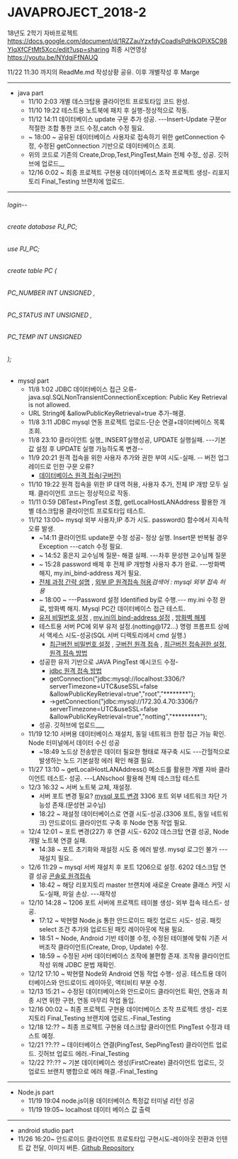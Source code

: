 # JAVAPROJECT_2018-2
18년도 2학기 자바프로젝트  
<https://docs.google.com/document/d/1RZZauYzxfdyCoadlsPdHkOPiX5C98YlqXfCFtMt5Xcc/edit?usp=sharing>
    최종 시연영상
<https://youtu.be/NYdgjFfNAUQ>

11/22 11:30 까지의 ReadMe.md 작성상황 공유. 이후 개별작성 후 Marge
* * *
* java part
  * 11/10 2:03 개별 데스크탑용 클라이언트 프로토타입 코드 완성.
  * 11/10 19:22 테스트용 노트북에 패치 후 실행-정상적으로 작동.
  * 11/12 14:11 데이터베이스 update 구문 추가 성공. ---Insert-Update 구분or적절한 조합 통한 코드 수정,catch 수정 필요.
  *  ~ 18:00 ~ 공유된 데이터베이스 사용자로 접속하기 위한 getConnection 수정, 수정된 getConnection 기반으로 데이터베이스 조회.
    * 위의 코드로 기존의 Create,Drop,Test,PingTest,Main 전체 수정_ 성공. 깃허브에 업로드__
  * 12/16 0:02 ~ 최종 프로젝트 구현용 데이터베이스 조작 프로젝트 생성- 리포지토리 Final_Testing 브랜치에 업로드.
  
    
* * *
###### login--
###### create database PJ_PC;
###### use PJ_PC;
###### create table PC (
###### 		PC_NUMBER INT UNSIGNED ,
###### 		PC_STATUS INT UNSIGNED ,
###### 		PC_TEMP INT UNSIGNED
###### );
- mysql part
  - 11/8 1:02 JDBC 데이터베이스 접근 오류-java.sql.SQLNonTransientConnectionException: Public Key Retrieval is not allowed.
  - URL String에 &allowPublicKeyRetrieval=true 추가-해결.
  - 11/8 3:11 JDBC mysql 연동 프로젝트 업로드-단순 연결+데이터베이스 목록 조회.  
  - 11/8 23:10 클라이언트 실행_ INSERT실행성공, UPDATE 실행실패. ---기본값 설정 후 UPDATE 실행 가능하도록 변경--
  - 11/9 20:21 원격 접속을 위한 사용자 추가와 권한 부여 시도-실패. -- 버전 업그레이드로 인한 구문 오류?
    - [데이터베이스 원격 접속(구버전)](https://zetawiki.com/wiki/MySQL_%EC%9B%90%EA%B2%A9_%EC%A0%91%EC%86%8D_%ED%97%88%EC%9A%A9)
  - 11/10 19:22 원격 접속을 위한 IP 대역 허용, 사용자 추가, 전체 IP 개방 모두 실패. 클라이언트 코드는 정상적으로 작동.
  - 11/11 0:59 DBTest+PingTest 조합, getLocalHostLANAddress 활용한 개별 데스크탑용 클라이언트 프로토타입 테스트.
  - 11/12 13:00~ mysql 외부 사용자,IP 추가 시도. password() 함수에서 지속적 오류 발생. 
    -  ~14:11 클라이언트 update문 수정 성공- 정상 실행. Insert문 반복될 경우 Exception ---catch 수정 필요.
    -  ~ 14:52 홍은지 교수님께 질문- 해결 실패. ---차후 문성현 교수님께 질문
    -  ~ 15:28 password 배제 후 전체 IP 개방형 사용자 추가 완료. ---방화벽 해지, my.ini_bind-address 제거 필요.
      - [전체 과정 간략 설명](https://idchowto.com/?p=11068) , [외부 IP 원격접속 허용](http://dogcowking.tistory.com/154)*검색어 : mysql 외부 접속 허용*
    -  ~ 18:00 ~ ---Password 설정 Identified by로 수행.--- my.ini 수정 완료, 방화벽 해지. Mysql PC간 데이터베이스 접근 테스트.
      - [유저 비밀번호 설정](http://bblog.tistory.com/316) , [my.ini의 bind-address 설정](https://serverfault.com/questions/546281/mysql-bind-address-windows-error-1067-my-ini) , [방화벽 해제](http://savour75.tistory.com/21)
    - 테스트용 서버 PC에 외부 유저 설정.(notting@172...) 명령 프롬프트 상에서 액세스 시도-성공(SQL 서버 디렉토리에서 cmd 실행.)
      - [최근버전 비밀번호 설정](http://myblog.opendocs.co.kr/archives/1591) , [구버전 원격 접속](https://zetawiki.com/wiki/MySQL_%EC%9B%90%EA%B2%A9_%EC%A0%91%EC%86%8D) , [최근버전 접속권한 설정, 원격 접속 방법](http://godblessyk.tistory.com/entry/MySQL-%EC%9B%90%EA%B2%A9%EC%A0%91%EC%86%8D%ED%97%88%EC%9A%A9%EA%B3%BC-%EC%9B%90%EA%B2%A9%EC%A0%91%EC%86%8D%ED%99%95%EC%9D%B8)
    - 성공한 유저 기반으로 JAVA PingTest 예시코드 수정- 
      - [jdbc 원격 접속 방법](https://blog.outsider.ne.kr/6)
      - getConnection("jdbc:mysql://localhost:3306/?serverTimezone=UTC&useSSL=false &allowPublicKeyRetrieval=true","root","********");
      - ->getConnection("jdbc:mysql://172.30.4.70:3306/?serverTimezone=UTC&useSSL=false &allowPublicKeyRetrieval=true","notting","*********");
    - 성공. 깃허브에 업로드___
  - 11/19 12:10 서버용 데이터베이스 재설치, 동일 네트워크 한정 접근 가능 확인. Node 터미널에서 데이터 수신 성공
    - ~18:49 노드상 전송받은 데이터 필요한 형태로 재구축 시도 ---간헐적으로 발생하는 노드 기본설정 에러 확인 해결 필요.
  - 11/27 13:10 ~ getLocalHostLANAddress() 메소드를 활용한 개별 자바 클라이언트 테스트- 성공. ---LANschool 활용해 전체 데스크탑 테스트
  - 12/3 16:32 ~ 서버 노트북 교체, 재설정. 
    - 서버 포트 변경 필요? [mysql 포트 변경](https://skylit.tistory.com/253) 3306 포트 외부 네트워크 차단 가능성 존재.(문성현 교수님)
    - 18:22 ~ 재설정 데이터베이스로 연결 시도-성공.(3306 포트, 동일 네트워크) 안드로이드 클라이언트 구축 후 Node 연동 작업 필요.
  - 12/4 12:01 ~ 포트 변경(227) 후 연결 시도- 6202 데스크탑 연결 성공, Node 개발 노트북 연결 실패.
    - 14:38 ~ 포트 초기화와 재설정 시도 중 에러 발생. mysql 로그인 불가 ---재설치 필요..
  - 12/6 11:29 ~ mysql 서버 재설치 후 포트 1206으로 설정. 6202 데스크탑 연결 성공 [콘솔로 원격접속](http://blog.iotinfra.net/?p=1835)
    - 18:42 ~ 해당 리포지토리 master 브랜치에 새로운 Create 클래스 커밋 시도-실패, 파일 손상. ---재작성 
  - 12/10 14:28 ~ 1206 포트 서버에 프로젝트 테이블 생성- 외부 접속 테스트- 성공.
    - 17:12 ~ 박현렬 Node.js 통한 안드로이드 패킷 업로드 시도- 성공. 패킷 select 조건 추가와 업로드된 패킷 레이아웃에 적용 필요.
    - 18:51 ~ Node, Android 기반 테이블 수정, 수정된 테이블에 맞춰 기존 서버조작 클라이언트(Create, Drop, Update) 수정.
    - 18:59 ~ 수정된 서버 데이터베이스 조작에 불편함 존재. 조작용 클라이언트 작성 위해 JDBC 문법 재확인.
  - 12/12 17:10 ~ 박현렬 Node와 Android 연동 작업 수행- 성공. 테스트용 데이터베이스와 안드로이드 레이아웃, 액티비티 부분 수정.
  - 12/13 15:21 ~ 수정된 데이터베이스와 안드로이드 클라이언트 확인, 연동과 최종 시연 위한 구현, 연동 마무리 작업 돌입.
  - 12/16 00:02 ~ 최종 프로젝트 구현용 데이터베이스 조작 프로젝트 생성- 리포지토리 Final_Testing 브랜치에 업로드.-Final_Testing
  - 12/18 12:?? ~ 최종 프로젝트 구현용 데스크탑 클라이언트 PingTest 수정과 테스트 예정.
  - 12/21 ??:?? ~ 데이터베이스 연결(PingTest, SepPingTest) 클라이언트 업로드. 깃허브 업로드 에러.-Final_Testing
  - 12/22 ??:?? ~ 기본 데이터베이스 생성(FirstCreate) 클라이언트 업로드, 깃 업로드 브랜치 병합으로 에러 해결.-Final_Testing
* * *
- Node.js part
  - 11/19 19:04 node.js이용 데이터베이스 특정값 터미널 리턴 성공
  - 11/19 19:05~ localhost 데이터 베이스 값 출력 

* * *
- android studio part
 - 11/26 16:20~ 안드로이드 클라이언트 프로토타입 구현시도-레이아웃 전환과 인텐트 값 전달, 이미지 버튼. [Github Repository](https://github.com/nn98/SJ_Implements)
